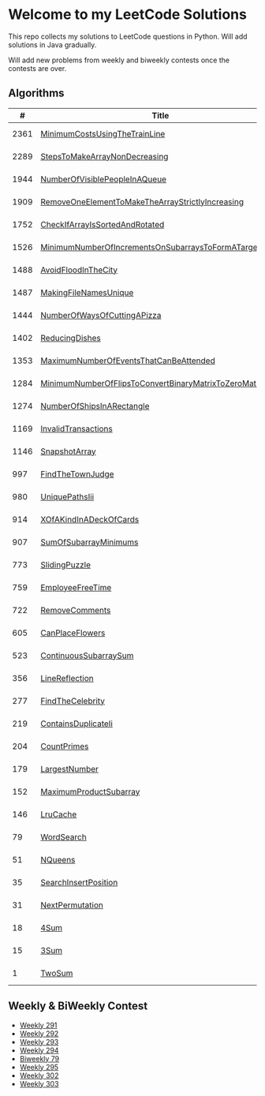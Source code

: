 # Welcome to my LeetCode Solutions

This repo collects my solutions to LeetCode questions in Python. Will add solutions in Java gradually.

Will add new problems from weekly and biweekly contests once the contests are over.

## Algorithms

| # | Title | Solution | Difficulty |
|---| ----- | -------- | ---------- |
| 2361 | [MinimumCostsUsingTheTrainLine](https://leetcode.com/problems/minimum-costs-using-the-train-line/description/) |[java](https://github.com/mortimerliu/LeetCode/blob/main/algorithms/java/hard/2361.MinimumCostsUsingTheTrainLine.java), [python](https://github.com/mortimerliu/LeetCode/blob/main/algorithms/python/hard/2361.MinimumCostsUsingTheTrainLine.java) | hard |
| 2289 | [StepsToMakeArrayNonDecreasing](https://leetcode.com/problems/steps-to-make-array-non-decreasing/description/) |[java](https://github.com/mortimerliu/LeetCode/blob/main/algorithms/java/medium/2289.StepsToMakeArrayNonDecreasing.java), [python](https://github.com/mortimerliu/LeetCode/blob/main/algorithms/python/medium/2289.StepsToMakeArrayNonDecreasing.java) | medium |
| 1944 | [NumberOfVisiblePeopleInAQueue](https://leetcode.com/problems/number-of-visible-people-in-aqueue/description/) |[java](https://github.com/mortimerliu/LeetCode/blob/main/algorithms/java/hard/1944.NumberOfVisiblePeopleInAQueue.java), [python](https://github.com/mortimerliu/LeetCode/blob/main/algorithms/python/hard/1944.NumberOfVisiblePeopleInAQueue.java) | hard |
| 1909 | [RemoveOneElementToMakeTheArrayStrictlyIncreasing](https://leetcode.com/problems/remove-one-element-to-make-the-array-strictly-increasing/description/) |[java](https://github.com/mortimerliu/LeetCode/blob/main/algorithms/java/easy/1909.RemoveOneElementToMakeTheArrayStrictlyIncreasing.java), [python](https://github.com/mortimerliu/LeetCode/blob/main/algorithms/python/easy/1909.RemoveOneElementToMakeTheArrayStrictlyIncreasing.java) | easy |
| 1752 | [CheckIfArrayIsSortedAndRotated](https://leetcode.com/problems/check-if-array-is-sorted-and-rotated/description/) |[java](https://github.com/mortimerliu/LeetCode/blob/main/algorithms/java/easy/1752.CheckIfArrayIsSortedAndRotated.java), [python](https://github.com/mortimerliu/LeetCode/blob/main/algorithms/python/easy/1752.CheckIfArrayIsSortedAndRotated.java) | easy |
| 1526 | [MinimumNumberOfIncrementsOnSubarraysToFormATargetArray](https://leetcode.com/problems/minimum-number-of-increments-on-subarrays-to-form-atarget-array/description/) |[java](https://github.com/mortimerliu/LeetCode/blob/main/algorithms/java/hard/1526.MinimumNumberOfIncrementsOnSubarraysToFormATargetArray.java), [python](https://github.com/mortimerliu/LeetCode/blob/main/algorithms/python/hard/1526.MinimumNumberOfIncrementsOnSubarraysToFormATargetArray.java) | hard |
| 1488 | [AvoidFloodInTheCity](https://leetcode.com/problems/avoid-flood-in-the-city/description/) |[java](https://github.com/mortimerliu/LeetCode/blob/main/algorithms/java/medium/1488.AvoidFloodInTheCity.java), [python](https://github.com/mortimerliu/LeetCode/blob/main/algorithms/python/medium/1488.AvoidFloodInTheCity.java) | medium |
| 1487 | [MakingFileNamesUnique](https://leetcode.com/problems/making-file-names-unique/description/) |[java](https://github.com/mortimerliu/LeetCode/blob/main/algorithms/java/medium/1487.MakingFileNamesUnique.java), [python](https://github.com/mortimerliu/LeetCode/blob/main/algorithms/python/medium/1487.MakingFileNamesUnique.java) | medium |
| 1444 | [NumberOfWaysOfCuttingAPizza](https://leetcode.com/problems/number-of-ways-of-cutting-apizza/description/) |[java](https://github.com/mortimerliu/LeetCode/blob/main/algorithms/java/hard/1444.NumberOfWaysOfCuttingAPizza.java), [python](https://github.com/mortimerliu/LeetCode/blob/main/algorithms/python/hard/1444.NumberOfWaysOfCuttingAPizza.java) | hard |
| 1402 | [ReducingDishes](https://leetcode.com/problems/reducing-dishes/description/) |[java](https://github.com/mortimerliu/LeetCode/blob/main/algorithms/java/hard/1402.ReducingDishes.java), [python](https://github.com/mortimerliu/LeetCode/blob/main/algorithms/python/hard/1402.ReducingDishes.java) | hard |
| 1353 | [MaximumNumberOfEventsThatCanBeAttended](https://leetcode.com/problems/maximum-number-of-events-that-can-be-attended/description/) |[java](https://github.com/mortimerliu/LeetCode/blob/main/algorithms/java/medium/1353.MaximumNumberOfEventsThatCanBeAttended.java), [python](https://github.com/mortimerliu/LeetCode/blob/main/algorithms/python/medium/1353.MaximumNumberOfEventsThatCanBeAttended.java) | medium |
| 1284 | [MinimumNumberOfFlipsToConvertBinaryMatrixToZeroMatrix](https://leetcode.com/problems/minimum-number-of-flips-to-convert-binary-matrix-to-zero-matrix/description/) |[java](https://github.com/mortimerliu/LeetCode/blob/main/algorithms/java/hard/1284.MinimumNumberOfFlipsToConvertBinaryMatrixToZeroMatrix.java), [python](https://github.com/mortimerliu/LeetCode/blob/main/algorithms/python/hard/1284.MinimumNumberOfFlipsToConvertBinaryMatrixToZeroMatrix.java) | hard |
| 1274 | [NumberOfShipsInARectangle](https://leetcode.com/problems/number-of-ships-in-arectangle/description/) |[java](https://github.com/mortimerliu/LeetCode/blob/main/algorithms/java/hard/1274.NumberOfShipsInARectangle.java), [python](https://github.com/mortimerliu/LeetCode/blob/main/algorithms/python/hard/1274.NumberOfShipsInARectangle.java) | hard |
| 1169 | [InvalidTransactions](https://leetcode.com/problems/invalid-transactions/description/) |[java](https://github.com/mortimerliu/LeetCode/blob/main/algorithms/java/medium/1169.InvalidTransactions.java), [python](https://github.com/mortimerliu/LeetCode/blob/main/algorithms/python/medium/1169.InvalidTransactions.java) | medium |
| 1146 | [SnapshotArray](https://leetcode.com/problems/snapshot-array/description/) |[java](https://github.com/mortimerliu/LeetCode/blob/main/algorithms/java/medium/1146.SnapshotArray.java), [python](https://github.com/mortimerliu/LeetCode/blob/main/algorithms/python/medium/1146.SnapshotArray.java) | medium |
| 997 | [FindTheTownJudge](https://leetcode.com/problems/find-the-town-judge/description/) |[java](https://github.com/mortimerliu/LeetCode/blob/main/algorithms/java/easy/997.FindTheTownJudge.java), [python](https://github.com/mortimerliu/LeetCode/blob/main/algorithms/python/easy/997.FindTheTownJudge.java) | easy |
| 980 | [UniquePathsIii](https://leetcode.com/problems/unique-paths-iii/description/) |[java](https://github.com/mortimerliu/LeetCode/blob/main/algorithms/java/hard/980.UniquePathsIii.java), [python](https://github.com/mortimerliu/LeetCode/blob/main/algorithms/python/hard/980.UniquePathsIii.java) | hard |
| 914 | [XOfAKindInADeckOfCards](https://leetcode.com/problems/xof-akind-in-adeck-of-cards/description/) |[java](https://github.com/mortimerliu/LeetCode/blob/main/algorithms/java/easy/914.XOfAKindInADeckOfCards.java), [python](https://github.com/mortimerliu/LeetCode/blob/main/algorithms/python/easy/914.XOfAKindInADeckOfCards.java) | easy |
| 907 | [SumOfSubarrayMinimums](https://leetcode.com/problems/sum-of-subarray-minimums/description/) |[java](https://github.com/mortimerliu/LeetCode/blob/main/algorithms/java/medium/907.SumOfSubarrayMinimums.java), [python](https://github.com/mortimerliu/LeetCode/blob/main/algorithms/python/medium/907.SumOfSubarrayMinimums.java) | medium |
| 773 | [SlidingPuzzle](https://leetcode.com/problems/sliding-puzzle/description/) |[java](https://github.com/mortimerliu/LeetCode/blob/main/algorithms/java/hard/773.SlidingPuzzle.java), [python](https://github.com/mortimerliu/LeetCode/blob/main/algorithms/python/hard/773.SlidingPuzzle.java) | hard |
| 759 | [EmployeeFreeTime](https://leetcode.com/problems/employee-free-time/description/) |[java](https://github.com/mortimerliu/LeetCode/blob/main/algorithms/java/hard/759.EmployeeFreeTime.java), [python](https://github.com/mortimerliu/LeetCode/blob/main/algorithms/python/hard/759.EmployeeFreeTime.java) | hard |
| 722 | [RemoveComments](https://leetcode.com/problems/remove-comments/description/) |[java](https://github.com/mortimerliu/LeetCode/blob/main/algorithms/java/medium/722.RemoveComments.java), [python](https://github.com/mortimerliu/LeetCode/blob/main/algorithms/python/medium/722.RemoveComments.java) | medium |
| 605 | [CanPlaceFlowers](https://leetcode.com/problems/can-place-flowers/description/) |[java](https://github.com/mortimerliu/LeetCode/blob/main/algorithms/java/easy/605.CanPlaceFlowers.java), [python](https://github.com/mortimerliu/LeetCode/blob/main/algorithms/python/easy/605.CanPlaceFlowers.java) | easy |
| 523 | [ContinuousSubarraySum](https://leetcode.com/problems/continuous-subarray-sum/description/) |[java](https://github.com/mortimerliu/LeetCode/blob/main/algorithms/java/medium/523.ContinuousSubarraySum.java), [python](https://github.com/mortimerliu/LeetCode/blob/main/algorithms/python/medium/523.ContinuousSubarraySum.java) | medium |
| 356 | [LineReflection](https://leetcode.com/problems/line-reflection/description/) |[java](https://github.com/mortimerliu/LeetCode/blob/main/algorithms/java/medium/356.LineReflection.java), [python](https://github.com/mortimerliu/LeetCode/blob/main/algorithms/python/medium/356.LineReflection.java) | medium |
| 277 | [FindTheCelebrity](https://leetcode.com/problems/find-the-celebrity/description/) |[java](https://github.com/mortimerliu/LeetCode/blob/main/algorithms/java/medium/277.FindTheCelebrity.java), [python](https://github.com/mortimerliu/LeetCode/blob/main/algorithms/python/medium/277.FindTheCelebrity.java) | medium |
| 219 | [ContainsDuplicateIi](https://leetcode.com/problems/contains-duplicate-ii/description/) |[java](https://github.com/mortimerliu/LeetCode/blob/main/algorithms/java/easy/219.ContainsDuplicateIi.java), [python](https://github.com/mortimerliu/LeetCode/blob/main/algorithms/python/easy/219.ContainsDuplicateIi.java) | easy |
| 204 | [CountPrimes](https://leetcode.com/problems/count-primes/description/) |[java](https://github.com/mortimerliu/LeetCode/blob/main/algorithms/java/medium/204.CountPrimes.java), [python](https://github.com/mortimerliu/LeetCode/blob/main/algorithms/python/medium/204.CountPrimes.java) | medium |
| 179 | [LargestNumber](https://leetcode.com/problems/largest-number/description/) |[java](https://github.com/mortimerliu/LeetCode/blob/main/algorithms/java/medium/179.LargestNumber.java), [python](https://github.com/mortimerliu/LeetCode/blob/main/algorithms/python/medium/179.LargestNumber.java) | medium |
| 152 | [MaximumProductSubarray](https://leetcode.com/problems/maximum-product-subarray/description/) |[java](https://github.com/mortimerliu/LeetCode/blob/main/algorithms/java/medium/152.MaximumProductSubarray.java), [python](https://github.com/mortimerliu/LeetCode/blob/main/algorithms/python/medium/152.MaximumProductSubarray.java) | medium |
| 146 | [LruCache](https://leetcode.com/problems/lru-cache/description/) |[java](https://github.com/mortimerliu/LeetCode/blob/main/algorithms/java/medium/146.LruCache.java), [python](https://github.com/mortimerliu/LeetCode/blob/main/algorithms/python/medium/146.LruCache.java) | medium |
| 79 | [WordSearch](https://leetcode.com/problems/word-search/description/) |[java](https://github.com/mortimerliu/LeetCode/blob/main/algorithms/java/medium/79.WordSearch.java), [python](https://github.com/mortimerliu/LeetCode/blob/main/algorithms/python/medium/79.WordSearch.java) | medium |
| 51 | [NQueens](https://leetcode.com/problems/nqueens/description/) |[java](https://github.com/mortimerliu/LeetCode/blob/main/algorithms/java/hard/51.NQueens.java), [python](https://github.com/mortimerliu/LeetCode/blob/main/algorithms/python/hard/51.NQueens.java) | hard |
| 35 | [SearchInsertPosition](https://leetcode.com/problems/search-insert-position/description/) |[java](https://github.com/mortimerliu/LeetCode/blob/main/algorithms/java/easy/35.SearchInsertPosition.java), [python](https://github.com/mortimerliu/LeetCode/blob/main/algorithms/python/easy/35.SearchInsertPosition.java) | easy |
| 31 | [NextPermutation](https://leetcode.com/problems/next-permutation/description/) |[java](https://github.com/mortimerliu/LeetCode/blob/main/algorithms/java/medium/31.NextPermutation.java), [python](https://github.com/mortimerliu/LeetCode/blob/main/algorithms/python/medium/31.NextPermutation.java) | medium |
| 18 | [4Sum](https://leetcode.com/problems/4sum/description/) |[java](https://github.com/mortimerliu/LeetCode/blob/main/algorithms/java/medium/18.4Sum.java), [python](https://github.com/mortimerliu/LeetCode/blob/main/algorithms/python/medium/18.4Sum.java) | medium |
| 15 | [3Sum](https://leetcode.com/problems/3sum/description/) |[java](https://github.com/mortimerliu/LeetCode/blob/main/algorithms/java/medium/15.3Sum.java), [python](https://github.com/mortimerliu/LeetCode/blob/main/algorithms/python/medium/15.3Sum.java) | medium |
| 1 | [TwoSum](https://leetcode.com/problems/two-sum/description/) |[java](https://github.com/mortimerliu/LeetCode/blob/main/algorithms/java/easy/1.TwoSum.java), [python](https://github.com/mortimerliu/LeetCode/blob/main/algorithms/python/easy/1.TwoSum.java) | easy |


## Weekly & BiWeekly Contest

+ [Weekly 291](https://leetcode.com/contest/weekly-contest-291)
+ [Weekly 292](https://leetcode.com/contest/weekly-contest-292)
+ [Weekly 293](https://leetcode.com/contest/weekly-contest-293)
+ [Weekly 294](https://leetcode.com/contest/weekly-contest-294)
+ [Biweekly 79](https://leetcode.com/contest/biweekly-contest-79/)
+ [Weekly 295](https://leetcode.com/contest/weekly-contest-295)
+ [Weekly 302](https://leetcode.com/contest/weekly-contest-302)
+ [Weekly 303](https://leetcode.com/contest/weekly-contest-303)
